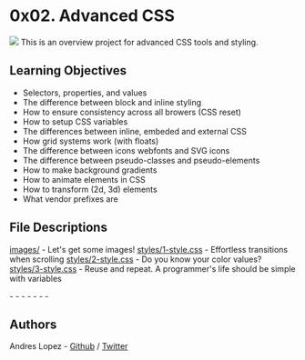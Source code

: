 # 0x02. Advanced CSS
<img src="https://holbertonintranet.s3.amazonaws.com/uploads/medias/2019/12/ce6718f1b55e6c1580c6.jpg?X-Amz-Algorithm=AWS4-HMAC-SHA256&X-Amz-Credential=AKIARDDGGGOUWMNL5ANN%2F20210729%2Fus-east-1%2Fs3%2Faws4_request&X-Amz-Date=20210729T221647Z&X-Amz-Expires=86400&X-Amz-SignedHeaders=host&X-Amz-Signature=e477775397e46042360ce471f2ace7e1ac7a4497d2a04a5835c7ef8dc9081198">
This is an overview project for advanced CSS tools and styling.

## Learning Objectives

* Selectors, properties, and values
* The difference between block and inline styling
* How to ensure consistency across all browers (CSS reset)
* How to setup CSS variables
* The differences between inline, embeded and external CSS
* How grid systems work (with floats)
* The difference between icons webfonts and SVG icons
* The difference between pseudo-classes and pseudo-elements
* How to make background gradients
* How to animate elements in CSS
* How to transform (2d, 3d) elements
* What vendor prefixes are

## File Descriptions

[images/](images/) - Let's get some images!
[styles/1-style.css](styles/1-style.css) - Effortless transitions when scrolling
[styles/2-style.css](styles/2-style.css) - Do you know your color values?
[styles/3-style.css](styles/3-style.css) - Reuse and repeat. A programmer's life should be simple with variables

[]() -
[]() -
[]() -
[]() -
[]() -
[]() -
[]() -

## Authors
Andres Lopez - [Github](https://github.com/andylopezr) / [Twitter](https://twitter.com/_andy_lopez_)